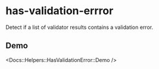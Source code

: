# has-validation-errror

Detect if a list of validator results contains a validation error.

## Demo
<Docs::Helpers::HasValidationError::Demo />
